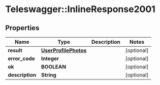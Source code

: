 # Teleswagger::InlineResponse2001

## Properties
Name | Type | Description | Notes
------------ | ------------- | ------------- | -------------
**result** | [**UserProfilePhotos**](UserProfilePhotos.md) |  | [optional] 
**error_code** | **Integer** |  | [optional] 
**ok** | **BOOLEAN** |  | [optional] 
**description** | **String** |  | [optional] 


